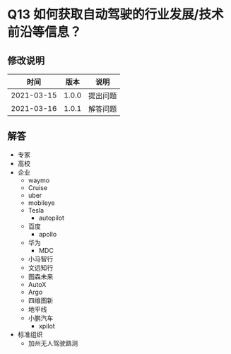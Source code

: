 # Q13 如何获取自动驾驶的行业发展/技术前沿等信息？

## 修改说明

| 时间 | 版本 | 说明 |
| ---- | ---- | ---- |
| 2021-03-15 | 1.0.0 | 提出问题 |
| 2021-03-16 | 1.0.1 | 解答问题 |

## 解答

- 专家
- 高校
- 企业
  - waymo
  - Cruise
  - uber
  - mobileye
  - Tesla
    - autopilot
  - 百度
    - apollo
  - 华为
    - MDC
  - 小马智行
  - 文远知行
  - 图森未来
  - AutoX
  - Argo
  - 四维图新
  - 地平线
  - 小鹏汽车
    - xpilot
- 标准组织
  - 加州无人驾驶路测

